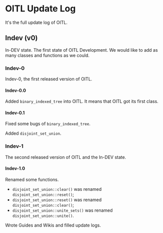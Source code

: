 # OITL Update Log
It's the full update log of OITL.

## Indev (v0)
In-DEV state. The first state of OITL Development. We would like to add as many classes and functions as we could.
### Indev-0
Indev-0, the first released version of OITL.
#### Indev-0.0
Added `binary_indexed_tree` into OITL. It means that OITL got its first class.
#### Indev-0.1
Fixed some bugs of `binary_indexed_tree`.

Added `disjoint_set_union`.
### Indev-1
The second released version of OITL and the In-DEV state.
#### Indev-1.0
Renamed some functions.

- `disjoint_set_union::clear()` was renamed `disjoint_set_union::reset()`;
- `disjoint_set_union::reset()` was renamed `disjoint_set_union::clear()`;
- `disjoint_set_union::unite_sets()` was renamed `disjoint_set_union::unite()`.

Wrote Guides and Wikis and filled update logs.